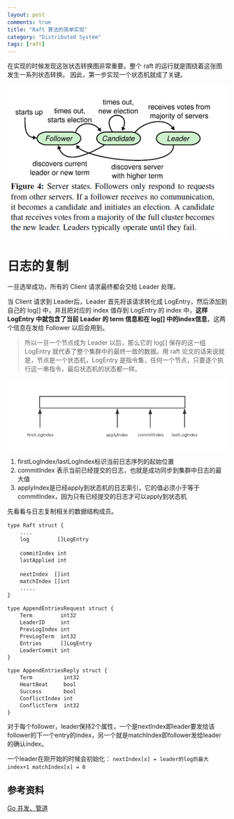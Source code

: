 ```yaml
---
layout: post
comments: true
title: "Raft 算法的简单实现"
category: "Distributed System"
tags: [raft]
---
```


在实现的时候发现这张状态转换图非常重要。整个 raft 的运行就是围绕着这张图发生一系列状态转换。
因此，第一步实现一个状态机就成了关键。

![状态转换图](/image/2018/raft6.png)


# 日志的复制

一旦选举成功，所有的 Client 请求最终都会交给 Leader 处理。

当 Client 请求到 Leader后，Leader 首先将该请求转化成 LogEntry，然后添加到自己的 log[] 中，并且把对应的 index 值存到 LogEntry 的 index 中，**这样 LogEntry 中就包含了当前 Leader 的 term 信息和在 log[] 中的index信息**，这两个信息在发给 Follower 以后会用到。

> 所以一旦一个节点成为 Leader 以后，那么它的 log[] 保存的这一组 LogEntry 就代表了整个集群中的最终一致的数据。用 raft 论文的话来说就是，节点是一个状态机，LogEntry 是指令集，任何一个节点，只要逐个执行这一串指令，最后状态机的状态都一样。


![](/image/2018/raft2-1.jpg)

1. firstLogIndex/lastLogIndex标识当前日志序列的起始位置
2. commitIndex 表示当前已经提交的日志，也就是成功同步到集群中日志的最大值
3. applyIndex是已经apply到状态机的日志索引，它的值必须小于等于commitIndex，因为只有已经提交的日志才可以apply到状态机


先看看与日志复制相关的数据结构成员。

```
type Raft struct {
	....
    log         []LogEntry

    commitIndex int 
    lastApplied int 

    nextIndex  []int 
    matchIndex []int 
    .....
}
```


```
type AppendEntriesRequest struct {
    Term         int32
    LeaderID     int
    PrevLogIndex int
    PrevLogTerm  int32
    Entries      []LogEntry
    LeaderCommit int
}
```

```
type AppendEntriesReply struct {
    Term          int32
    HeartBeat     bool
    Success       bool
    ConflictIndex int
    ConflictTerm  int32
}
```


对于每个follower，leader保持2个属性，一个是nextIndex即leader要发给该follower的下一个entry的index，另一个就是matchIndex即follower发给leader的确认index。

一个leader在刚开始的时候会初始化：
`
nextIndex[x] = leader的log的最大index+1
matchIndex[x] = 0
`





















## 参考资料

[Go 并发、管道](http://www.woola.net/detail/2017-04-27-goroutines.html)

